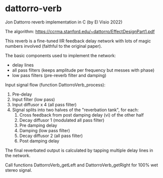 # dattorro-verb
Jon Dattorro reverb implementation in C
(by El Visio 2022)

The algorithm: https://ccrma.stanford.edu/~dattorro/EffectDesignPart1.pdf

This reverb is a fine-tuned IIR feedback delay network with lots of magic numbers involved (faithful to the original paper).

The basic components used to implement the network:
- delay lines
- all pass filters (keeps amplitude per frequency but messes with phase)
- low pass filters (pre-reverb filter and damping)

Input signal flow (function DattorroVerb_process):
1. Pre-delay
2. Input filter (low pass)
3. Input diffusor x 4 (all pass filter)
4. Signal splits into two halves of the "reverbation tank", for each:
   1. Cross feedback from post damping delay (vi) of the other half
   2. Decay diffusor 1 (modulated all pass filter)
   3. Pre damping delay
   4. Damping (low pass filter)
   5. Decay diffusor 2 (all pass filter)
   6. Post damping delay

The final reverbated output is calculated by tapping multiple delay lines in the network. 

Call functions DattorroVerb_getLeft and DattorroVerb_getRight for 100% wet stereo signal. 
